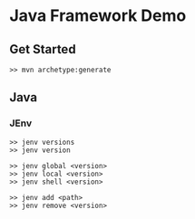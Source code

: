 # Java Framework Demo

## Get Started
```
>> mvn archetype:generate
```

## Java
### JEnv
```
>> jenv versions
>> jenv version

>> jenv global <version>
>> jenv local <version>
>> jenv shell <version>
```

```
>> jenv add <path>
>> jenv remove <version>
```
